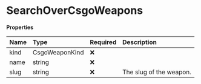 # SearchOverCsgoWeapons

**Properties**

| Name | Type           | Required | Description             |
| :--- | :------------- | :------- | :---------------------- |
| kind | CsgoWeaponKind | ❌       |                         |
| name | string         | ❌       |                         |
| slug | string         | ❌       | The slug of the weapon. |

<!-- This file was generated by liblab | https://liblab.com/ -->
